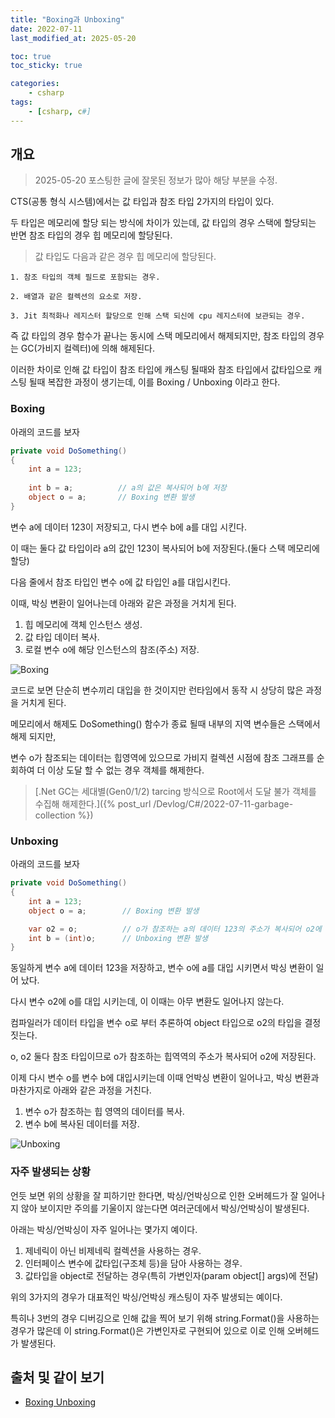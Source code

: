 ```yaml
---
title: "Boxing과 Unboxing"
date: 2022-07-11
last_modified_at: 2025-05-20

toc: true
toc_sticky: true

categories:
    - csharp
tags:
    - [csharp, c#]
---
```


## 개요

> 2025-05-20 포스팅한 글에 잘못된 정보가 많아 해당 부분을 수정.

CTS(공통 형식 시스템)에서는 값 타입과 참조 타입 2가지의 타입이 있다.
  
두 타입은 메모리에 할당 되는 방식에 차이가 있는데, 값 타입의 경우 스택에 할당되는 반면 참조 타입의 경우 힙 메모리에 할당된다.

> 값 타입도 다음과 같은 경우 힙 메모리에 할당된다.

    1. 참조 타입의 객체 필드로 포함되는 경우.

    2. 배열과 같은 컬렉션의 요소로 저장.
    
    3. Jit 최적화나 레지스터 할당으로 인해 스택 되신에 cpu 레지스터에 보관되는 경우.
  
즉 값 타입의 경우 함수가 끝나는 동시에 스택 메모리에서 해제되지만, 참조 타입의 경우는 GC(가비지 컬렉터)에 의해 해제된다.
  
이러한 차이로 인해 값 타입이 참조 타입에 캐스팅 될때와 참조 타입에서 값타입으로 캐스팅 될때 복잡한 과정이 생기는데, 이를 Boxing / Unboxing 이라고 한다.

### Boxing

아래의 코드를 보자

```cs
private void DoSomething()
{
    int a = 123;
        
    int b = a;          // a의 값은 복사되어 b에 저장
    object o = a;       // Boxing 변환 발생
}
```

변수 a에 데이터 123이 저장되고, 다시 변수 b에 a를 대입 시킨다.

이 때는 둘다 값 타입이라 a의 값인 123이 복사되어 b에 저장된다.(둘다 스택 메모리에 할당)

다음 줄에서 참조 타입인 변수 o에 값 타입인 a를 대입시킨다.

이때, 박싱 변환이 일어나는데 아래와 같은 과정을 거치게 된다.

1. 힙 메모리에 객체 인스턴스 생성.
2. 값 타입 데이터 복사.
3. 로컬 변수 o에 해당 인스턴스의 참조(주소) 저장.

![Boxing](https://docs.microsoft.com/ko-kr/dotnet/csharp/programming-guide/types/media/boxing-and-unboxing/boxing-operation-i-o-variables.gif)

코드로 보면 단순히 변수끼리 대입을 한 것이지만 런타임에서 동작 시 상당히 많은 과정을 거치게 된다.

메모리에서 해제도 DoSomething() 함수가 종료 될때 내부의 지역 변수들은 스택에서 해제 되지만,

변수 o가 참조되는 데이터는 힙영역에 있으므로 가비지 컬렉션 시점에 참조 그래프를 순회하여 더 이상 도달 할 수 없는 경우 객체를 해제한다.

> [.Net GC는 세대별(Gen0/1/2) tarcing 방식으로 Root에서 도달 불가 객체를 수집해 해제한다.]({% post_url /Devlog/C#/2022-07-11-garbage-collection %})

### Unboxing

아래의 코드를 보자

```cs
private void DoSomething()
{
    int a = 123;
    object o = a;        // Boxing 변환 발생

    var o2 = o;          // o가 참조하는 a의 데이터 123의 주소가 복사되어 o2에 저장
    int b = (int)o;      // Unboxing 변환 발생
}
```

동일하게 변수 a에 데이터 123을 저장하고, 변수 o에 a를 대입 시키면서 박싱 변환이 일어 났다.

다시 변수 o2에 o를 대입 시키는데, 이 이때는 아무 변환도 일어나지 않는다.

컴파일러가 데이터 타입을 변수 o로 부터 추론하여 object 타입으로 o2의 타입을 결정짓는다.

o, o2 둘다 참조 타입이므로 o가 참조하는 힙역역의 주소가 복사되어 o2에 저장된다.

이제 다시 변수 o를 변수 b에 대입시키는데 이때 언박싱 변환이 일어나고, 박싱 변환과 마찬가지로 아래와 같은 과정을 거친다.

 1. 변수 o가 참조하는 힙 영역의 데이터를 복사.
 2. 변수 b에 복사된 데이터를 저장.

![Unboxing](https://docs.microsoft.com/ko-kr/dotnet/csharp/programming-guide/types/media/boxing-and-unboxing/unboxing-conversion-operation.gif)

### 자주 발생되는 상황

언듯 보면 위의 상황을 잘 피하기만 한다면, 박싱/언박싱으로 인한 오버헤드가 잘 일어나지 않아 보이지만 주의를 기울이지 않는다면 여러군데에서 박싱/언박싱이 발생된다.

아래는 박싱/언박싱이 자주 일어나는 몇가지 예이다.

1. 제네릭이 아닌 비제네릭 컬렉션을 사용하는 경우.
2. 인터페이스 변수에 값타입(구조체 등)을 담아 사용하는 경우.
3. 값타입을 object로 전달하는 경우(특히 가변인자(param object[] args)에 전달)

위의 3가지의 경우가 대표적인 박싱/언박싱 캐스팅이 자주 발생되는 예이다.

특히나 3번의 경우 디버깅으로 인해 값을 찍어 보기 위해 string.Format()을 사용하는 경우가 많은데 이 string.Format()은 가변인자로 구현되어 있으로 이로 인해 오버헤드가 발생된다.

## 출처 및 같이 보기

- [Boxing Unboxing](https://docs.microsoft.com/ko-kr/dotnet/csharp/programming-guide/types/boxing-and-unboxing)
